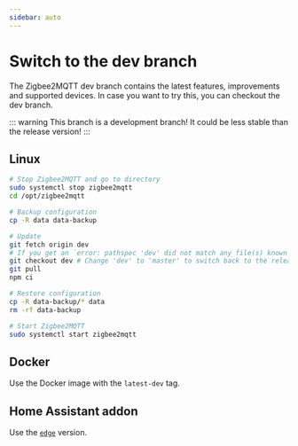 ```yaml
---
sidebar: auto
---
```


# Switch to the dev branch

The Zigbee2MQTT dev branch contains the latest features, improvements and supported devices.
In case you want to try this, you can checkout the dev branch.

::: warning
This branch is a development branch! It could be less stable than the release version!
:::

## Linux
```bash
# Stop Zigbee2MQTT and go to directory
sudo systemctl stop zigbee2mqtt
cd /opt/zigbee2mqtt

# Backup configuration
cp -R data data-backup

# Update
git fetch origin dev
# If you get an `error: pathspec 'dev' did not match any file(s) known to git` execute: `git fetch origin --unshallow`
git checkout dev # Change 'dev' to 'master' to switch back to the release version
git pull
npm ci

# Restore configuration
cp -R data-backup/* data
rm -rf data-backup

# Start Zigbee2MQTT
sudo systemctl start zigbee2mqtt
```

## Docker
Use the Docker image with the `latest-dev` tag.

## Home Assistant addon
Use the [`edge`](https://github.com/zigbee2mqtt/hassio-zigbee2mqtt) version.
